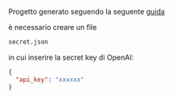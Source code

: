 Progetto generato seguendo la seguente [guida](https://www.programmareinpython.it/blog/chatgpt-e-python-integrazione-open-ai/)

è necessario creare un file 
```bash 
secret.json
``` 
in cui inserire la secret key di OpenAI: 

```json
{
  "api_key": "xxxxxx"
}
```
